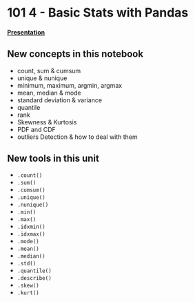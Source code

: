 # 101 4 - Basic Stats with Pandas

#### [Presentation](https://docs.google.com/presentation/d/1n-ncrdRzh0qhXIiuNuWePM41sPcO1jY1/edit)

## New concepts in this notebook
- count, sum & cumsum
- unique & nunique
- minimum, maximum, argmin, argmax
- mean, median & mode
- standard deviation & variance
- quantile
- rank
- Skewness & Kurtosis
- PDF and CDF
- outliers Detection & how to deal with them

 
 ## New tools in this unit
 * `.count()`
 * `.sum()`
 * `.cumsum()`
 * `.unique()`
 * `.nunique()` 
 * `.min()` 
 * `.max()`
 * `.idxmin()`
 * `.idxmax()`
 * `.mode()`
 * `.mean()`
 * `.median()`
 * `.std()`
 * `.quantile()`
 * `.describe()` 
 * `.skew()`
 * `.kurt()`